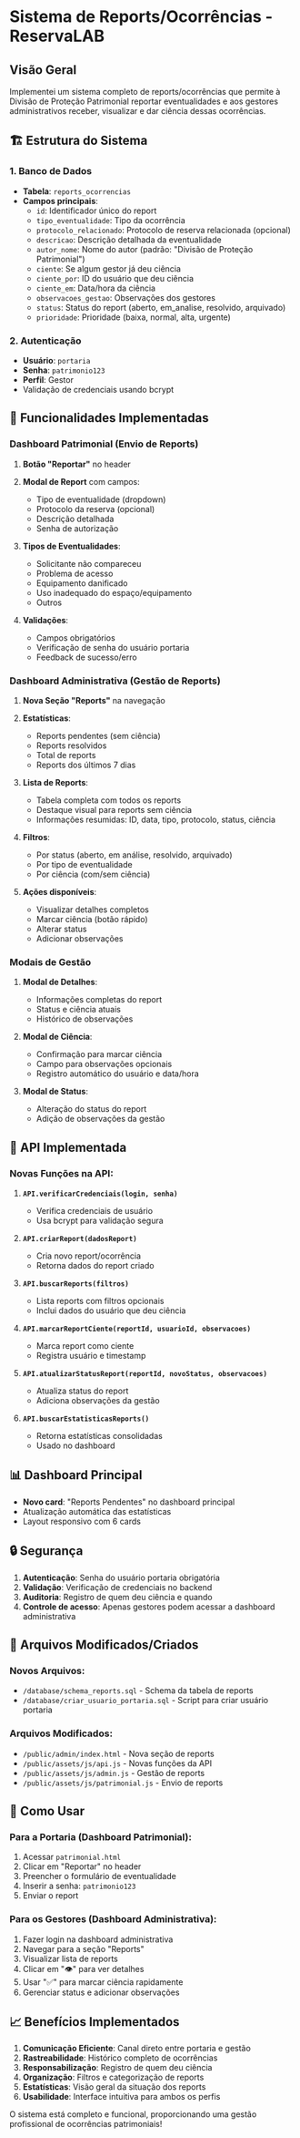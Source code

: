 # Sistema de Reports/Ocorrências - ReservaLAB

## Visão Geral

Implementei um sistema completo de reports/ocorrências que permite à Divisão de Proteção Patrimonial reportar eventualidades e aos gestores administrativos receber, visualizar e dar ciência dessas ocorrências.

## 🏗️ Estrutura do Sistema

### 1. Banco de Dados
- **Tabela**: `reports_ocorrencias`
- **Campos principais**:
  - `id`: Identificador único do report
  - `tipo_eventualidade`: Tipo da ocorrência
  - `protocolo_relacionado`: Protocolo de reserva relacionada (opcional)
  - `descricao`: Descrição detalhada da eventualidade
  - `autor_nome`: Nome do autor (padrão: "Divisão de Proteção Patrimonial")
  - `ciente`: Se algum gestor já deu ciência
  - `ciente_por`: ID do usuário que deu ciência
  - `ciente_em`: Data/hora da ciência
  - `observacoes_gestao`: Observações dos gestores
  - `status`: Status do report (aberto, em_analise, resolvido, arquivado)
  - `prioridade`: Prioridade (baixa, normal, alta, urgente)

### 2. Autenticação
- **Usuário**: `portaria`
- **Senha**: `patrimonio123`
- **Perfil**: Gestor
- Validação de credenciais usando bcrypt

## 📱 Funcionalidades Implementadas

### Dashboard Patrimonial (Envio de Reports)

1. **Botão "Reportar"** no header
2. **Modal de Report** com campos:
   - Tipo de eventualidade (dropdown)
   - Protocolo da reserva (opcional)
   - Descrição detalhada
   - Senha de autorização

3. **Tipos de Eventualidades**:
   - Solicitante não compareceu
   - Problema de acesso
   - Equipamento danificado
   - Uso inadequado do espaço/equipamento
   - Outros

4. **Validações**:
   - Campos obrigatórios
   - Verificação de senha do usuário portaria
   - Feedback de sucesso/erro

### Dashboard Administrativa (Gestão de Reports)

1. **Nova Seção "Reports"** na navegação

2. **Estatísticas**:
   - Reports pendentes (sem ciência)
   - Reports resolvidos
   - Total de reports
   - Reports dos últimos 7 dias

3. **Lista de Reports**:
   - Tabela completa com todos os reports
   - Destaque visual para reports sem ciência
   - Informações resumidas: ID, data, tipo, protocolo, status, ciência

4. **Filtros**:
   - Por status (aberto, em análise, resolvido, arquivado)
   - Por tipo de eventualidade
   - Por ciência (com/sem ciência)

5. **Ações disponíveis**:
   - Visualizar detalhes completos
   - Marcar ciência (botão rápido)
   - Alterar status
   - Adicionar observações

### Modais de Gestão

1. **Modal de Detalhes**:
   - Informações completas do report
   - Status e ciência atuais
   - Histórico de observações

2. **Modal de Ciência**:
   - Confirmação para marcar ciência
   - Campo para observações opcionais
   - Registro automático do usuário e data/hora

3. **Modal de Status**:
   - Alteração do status do report
   - Adição de observações da gestão

## 🔧 API Implementada

### Novas Funções na API:

1. **`API.verificarCredenciais(login, senha)`**
   - Verifica credenciais de usuário
   - Usa bcrypt para validação segura

2. **`API.criarReport(dadosReport)`**
   - Cria novo report/ocorrência
   - Retorna dados do report criado

3. **`API.buscarReports(filtros)`**
   - Lista reports com filtros opcionais
   - Inclui dados do usuário que deu ciência

4. **`API.marcarReportCiente(reportId, usuarioId, observacoes)`**
   - Marca report como ciente
   - Registra usuário e timestamp

5. **`API.atualizarStatusReport(reportId, novoStatus, observacoes)`**
   - Atualiza status do report
   - Adiciona observações da gestão

6. **`API.buscarEstatisticasReports()`**
   - Retorna estatísticas consolidadas
   - Usado no dashboard

## 📊 Dashboard Principal

- **Novo card**: "Reports Pendentes" no dashboard principal
- Atualização automática das estatísticas
- Layout responsivo com 6 cards

## 🔒 Segurança

1. **Autenticação**: Senha do usuário portaria obrigatória
2. **Validação**: Verificação de credenciais no backend
3. **Auditoria**: Registro de quem deu ciência e quando
4. **Controle de acesso**: Apenas gestores podem acessar a dashboard administrativa

## 📝 Arquivos Modificados/Criados

### Novos Arquivos:
- `/database/schema_reports.sql` - Schema da tabela de reports
- `/database/criar_usuario_portaria.sql` - Script para criar usuário portaria

### Arquivos Modificados:
- `/public/admin/index.html` - Nova seção de reports
- `/public/assets/js/api.js` - Novas funções da API
- `/public/assets/js/admin.js` - Gestão de reports
- `/public/assets/js/patrimonial.js` - Envio de reports

## 🚀 Como Usar

### Para a Portaria (Dashboard Patrimonial):
1. Acessar `patrimonial.html`
2. Clicar em "Reportar" no header
3. Preencher o formulário de eventualidade
4. Inserir a senha: `patrimonio123`
5. Enviar o report

### Para os Gestores (Dashboard Administrativa):
1. Fazer login na dashboard administrativa
2. Navegar para a seção "Reports"
3. Visualizar lista de reports
4. Clicar em "👁️" para ver detalhes
5. Usar "✅" para marcar ciência rapidamente
6. Gerenciar status e adicionar observações

## 📈 Benefícios Implementados

1. **Comunicação Eficiente**: Canal direto entre portaria e gestão
2. **Rastreabilidade**: Histórico completo de ocorrências
3. **Responsabilização**: Registro de quem deu ciência
4. **Organização**: Filtros e categorização de reports
5. **Estatísticas**: Visão geral da situação dos reports
6. **Usabilidade**: Interface intuitiva para ambos os perfis

O sistema está completo e funcional, proporcionando uma gestão profissional de ocorrências patrimoniais!
